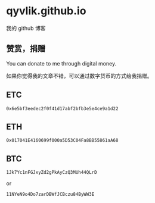 # qyvlik.github.io

我的 github 博客

## 赞赏，捐赠

You can donate to me through digital money.

如果你觉得我的文章不错，可以通过数字货币的方式给我捐赠。

## ETC

`0x6e5bf3eedec2f0f41d17abf2bfb3e5e4ce9a1d22`

## ETH

`0x017041E4160699f000a5D53C04Fa8BB55861aA68`

## BTC

`1Jk7Yc1nFGJxyZd2gPkAyCzQ3MUh44QLrD`

or

`11NYeN9o4Do7zarDBWfJCBczu84ByWW3E`

